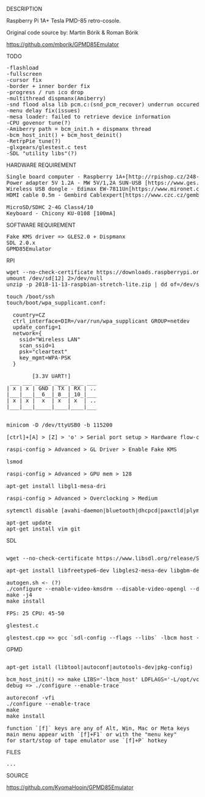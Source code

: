 
DESCRIPTION

Raspberry Pi 1A+ Tesla PMD-85 retro-cosole.

Original code source by: Martin Bórik & Roman Bórik

https://github.com/mborik/GPMD85Emulator

TODO

<pre>
-flashload
-fullscreen
-cursor fix
-border + inner border fix
-progress / run ico drop
-multithread dispmanx(Amiberry)
-snd flood alsa lib pcm.c:(snd_pcm_recover) underrun occured
-menu delay fix(issues)
-mesa loader: failed to retrieve device information
-CPU govenor tune(?)
-Amiberry path = bcm_init.h + dispmanx thread
-bcm_host_init() + bcm_host_deinit()
-RetrpPie tune(?)
-glxgears/glestest.c test
-SDL "utility libs"(?)
</pre>

HARDWARE REQUIREMENT

<pre>
Single board computer - Raspberry 1A+[http://rpishop.cz/248-raspberry-pi-1a]
Power adapter 5V 1.2A - MW 5V/1,2A SUN-USB [https://www.ges.cz/cz/usb-napajec-napajeci-adapter-mw-5v-1-2a-sun-usb-GES07507424.html]
Wireless USB dongle - Edimax EW-7811Un[https://www.mironet.cz/edimax-wireless-nano-usb-20-adapter-80211n-150mbps-sw-wps+dp117994/]  (RTL8188CUS)
HDMI cable 0.5m - Gembird Cablexpert[https://www.czc.cz/gembird-cablexpert-kabel-hdmi-hdmi-0-5m-1-4-m-m-stineny-zlacene-kontakty-cerna/248060/produkt]

MicroSD/SDHC 2-4G Class4/10
Keyboard - Chicony KU-0108 [100mA]
</pre>

SOFTWARE REQUIREMENT

<pre>
Fake KMS driver => GLES2.0 + Dispmanx
SDL 2.0.x
GPMD85Emulator
</pre>

RPI

<pre>
wget --no-check-certificate https://downloads.raspberrypi.org/raspbian_lite_latest
umount /dev/sd[12] 2>/dev/null
unzip -p 2018-11-13-raspbian-stretch-lite.zip | dd of=/dev/sda bs=4M

touch /boot/ssh
touch/boot/wpa_supplicant.conf:

  country=CZ
  ctrl_interface=DIR=/var/run/wpa_supplicant GROUP=netdev
  update_config=1
  network={
    ssid="Wireless LAN"
    scan_ssid=1
    psk="cleartext"
    key_mgmt=WPA-PSK
  }

        [3.3V UART!]
 ___ ___ _____ ____ ____ ___
| x | x | GND | TX | RX | ..
|___|___|__6__|_8__|_10_|___
| x | x |  x  | x  | x  | ..
|___|___|_____|____|____|___


minicom -D /dev/ttyUSB0 -b 115200

[ctrl]+[A] > [Z] > 'o' > Serial port setup > Hardware flow-control > No  

raspi-config > Advanced > GL Driver > Enable Fake KMS

lsmod

raspi-config > Advanced > GPU mem > 128

apt-get install libgl1-mesa-dri

raspi-config > Advanced > Overclocking > Medium

sytemctl disable [avahi-daemon|bluetooth|dhcpcd|paxctld|plymouth|rsync|triggerhappy|nfs-client.target|rc-local|systemd-timesyncd]

apt-get update
apt-get install vim git
</pre>

SDL

<pre>

wget --no-check-certificate https://www.libsdl.org/release/SDL2-2.0.9.tar.gz

apt-get install libfreetype6-dev libgles2-mesa-dev libgbm-dev libudev-dev libasound2-dev liblzma-dev

autogen.sh <- (?)
./configure --enable-video-kmsdrm --disable-video-opengl --disable-video-x11 --disable-video-rpi
make -j4
make install

FPS: 25 CPU: 45-50

glestest.c

glestest.cpp => gcc `sdl-config --flags --libs` -lbcm_host -L/opt/vc/lib
</pre>

GPMD
<pre>

apt-get istall (libtool|autoconf|autotools-dev|pkg-config)

bcm_host_init() => make LIBS='-lbcm_host' LDFLAGS='-L/opt/vc/lib'
debug => ./configure --enable-trace

autoreconf -vfi
./configure --enable-trace
make
make install

function `[f]` keys are any of Alt, Win, Mac or Meta keys
main menu appear with `[f]+F1` or with the "menu key"
for start/stop of tape emulator use `[f]+P` hotkey
</pre>

FILES

<pre>
...
</pre>

SOURCE

https://github.com/KyomaHooin/GPMD85Emulator

